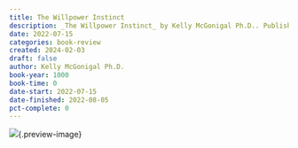 ```yaml
---
title: The Willpower Instinct
description: _The Willpower Instinct_ by Kelly McGonigal Ph.D.. Published by Gildan Media Corp, with ISBN nan. Read on 2022-07-15
date: 2022-07-15
categories: book-review
created: 2024-02-03
draft: false
author: Kelly McGonigal Ph.D.
book-year: 1000
book-time: 0
date-start: 2022-07-15
date-finished: 2022-08-05
pct-complete: 0
---
```


![](https://img3.od-cdn.com/ImageType-100/1088-1/{D69E9DA1-C65D-4A1B-86B6-50F5071D869A}Img100.jpg){.preview-image}